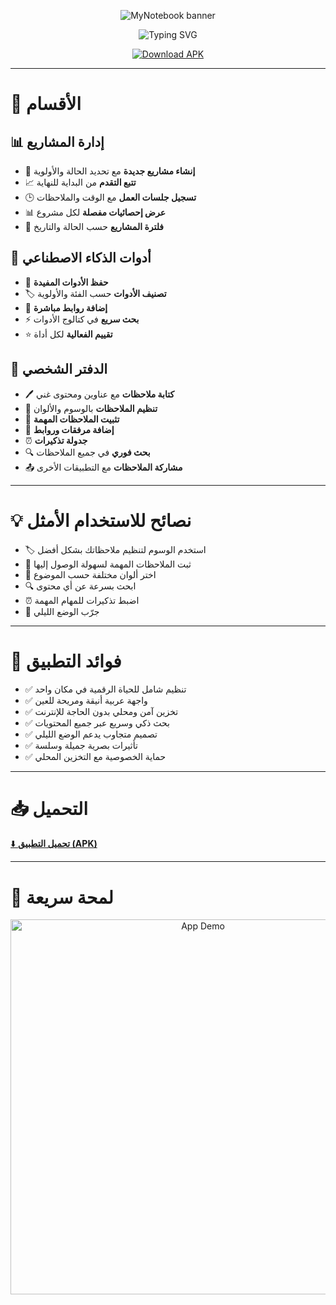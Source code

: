 <p align="center">
  <img src="https://capsule-render.vercel.app/api?type=waving&color=0:FF5722,50:FF9800,100:4CAF50&height=200&text=📒%20MyNotebook&fontSize=70&fontColor=ffffff&section=header" alt="MyNotebook banner"/>

<p align="center">
  <p align="center">
  <img src="https://readme-typing-svg.demolab.com?font=Verdana&size=32&duration=3000&pause=800&center=true&vCenter=true&width=1000&lines=%E2%9C%A8%20%D8%AA%D8%B7%D8%A8%D9%8A%D9%82%D9%83%20%D8%A7%D9%84%D8%B4%D8%AE%D8%B5%D9%8A%20%D9%84%D8%AA%D9%86%D8%B8%D9%8A%D9%85%20%D8%A7%D9%84%D9%85%D8%B4%D8%A7%D8%B1%D9%8A%D8%B9%20%D9%88%D8%A7%D9%84%D8%A3%D9%81%D9%83%D8%A7%D8%B1%20%D9%88%D8%A7%D9%84%D9%85%D9%84%D8%A7%D8%AD%D8%B8%D8%A7%D8%AA%20%E2%9C%A8&rtl=true" alt="Typing SVG"/>
</p>



<p align="center">
  <a href="https://github.com/OsamhBouaskar/learing2/releases/download/v1.0.0/default.apk">
    <img src="https://img.shields.io/badge/⬇️ تحميل_التطبيق-APK-2ea44f?style=for-the-badge&logo=android&logoColor=white&size=30" alt="Download APK"/>
  </a>
</p>

----

# 📂 الأقسام

## 📊 إدارة المشاريع
- 🚀 **إنشاء مشاريع جديدة** مع تحديد الحالة والأولوية  
- 📈 **تتبع التقدم** من البداية للنهاية  
- 🕒 **تسجيل جلسات العمل** مع الوقت والملاحظات  
- 📊 **عرض إحصائيات مفصلة** لكل مشروع  
- 🔎 **فلترة المشاريع** حسب الحالة والتاريخ  

## 🤖 أدوات الذكاء الاصطناعي
- 💾 **حفظ الأدوات المفيدة**  
- 🏷️ **تصنيف الأدوات** حسب الفئة والأولوية  
- 🔗 **إضافة روابط مباشرة**  
- ⚡ **بحث سريع** في كتالوج الأدوات  
- ⭐ **تقييم الفعالية** لكل أداة  

## 📝 الدفتر الشخصي
- 🖊️ **كتابة ملاحظات** مع عناوين ومحتوى غني  
- 🎨 **تنظيم الملاحظات** بالوسوم والألوان  
- 📌 **تثبيت الملاحظات المهمة**  
- 📎 **إضافة مرفقات وروابط**  
- ⏰ **جدولة تذكيرات**  
- 🔍 **بحث فوري** في جميع الملاحظات  
- 📤 **مشاركة الملاحظات** مع التطبيقات الأخرى  

---

# 💡 نصائح للاستخدام الأمثل
- 🏷️ استخدم الوسوم لتنظيم ملاحظاتك بشكل أفضل  
- 📌 ثبت الملاحظات المهمة لسهولة الوصول إليها  
- 🎨 اختر ألوان مختلفة حسب الموضوع  
- 🔍 ابحث بسرعة عن أي محتوى  
- ⏰ اضبط تذكيرات للمهام المهمة  
- 🌙 جرّب الوضع الليلي  

---

# 🎯 فوائد التطبيق
- ✅ تنظيم شامل للحياة الرقمية في مكان واحد  
- ✅ واجهة عربية أنيقة ومريحة للعين  
- ✅ تخزين آمن ومحلي بدون الحاجة للإنترنت  
- ✅ بحث ذكي وسريع عبر جميع المحتويات  
- ✅ تصميم متجاوب يدعم الوضع الليلي  
- ✅ تأثيرات بصرية جميلة وسلسة  
- ✅ حماية الخصوصية مع التخزين المحلي  

---

# 📥 التحميل
[⬇️ **تحميل التطبيق (APK)**](https://github.com/OsamhBouaskar/learing2/releases/download/v1.0.0/default.apk)

---


# 🎥 لمحة سريعة
<p align="center">
  <img src="information.gif" width="600" alt="App Demo"/>
</p>
